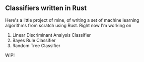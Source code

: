 ## Classifiers written in Rust

Here's a little project of mine, of writing a set of machine learning algorithms from scratch using Rust. 
Right now I'm working on
1. Linear Discriminant Analysis Classifier
2. Bayes Rule Classifier
3. Random Tree Classifier

WIP!